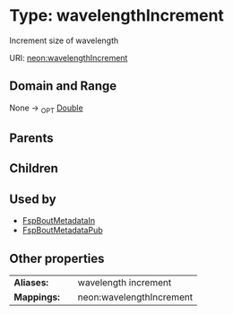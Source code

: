 
# Type: wavelengthIncrement


Increment size of wavelength

URI: [neon:wavelengthIncrement](https://data.neonscience.org/wavelengthIncrement)


## Domain and Range

None ->  <sub>OPT</sub> [Double](types/Double.md)

## Parents


## Children


## Used by

 * [FspBoutMetadataIn](FspBoutMetadataIn.md)
 * [FspBoutMetadataPub](FspBoutMetadataPub.md)

## Other properties

|  |  |  |
| --- | --- | --- |
| **Aliases:** | | wavelength increment |
| **Mappings:** | | neon:wavelengthIncrement |

